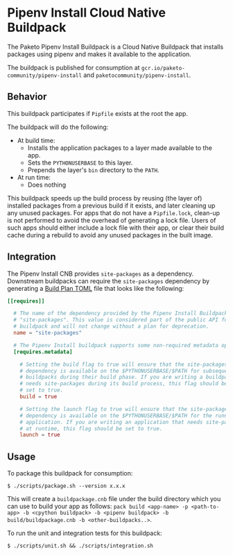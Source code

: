 # Pipenv Install Cloud Native Buildpack
The Paketo Pipenv Install Buildpack is a Cloud Native Buildpack that installs
packages using pipenv and makes it available to the application.

The buildpack is published for consumption at
`gcr.io/paketo-community/pipenv-install` and `paketocommunity/pipenv-install`.

## Behavior
This buildpack participates if `Pipfile` exists at the root the app.

The buildpack will do the following:
* At build time:
  - Installs the application packages to a layer made available to the app.
  - Sets the `PYTHONUSERBASE` to this layer.
  - Prepends the layer's `bin` directory to the `PATH`.
* At run time:
  - Does nothing

This buildpack speeds up the build process by reusing (the layer of) installed
packages from a previous build if it exists, and later cleaning up any unused
packages. For apps that do not have a `Pipfile.lock`, clean-up is not performed
to avoid the overhead of generating a lock file. Users of such apps should
either include a lock file with their app, or clear their build cache during a
rebuild to avoid any unused packages in the built image.

## Integration

The Pipenv Install CNB provides `site-packages` as a dependency. Downstream
buildpacks can require the `site-packages` dependency by generating a [Build
Plan
TOML](https://github.com/buildpacks/spec/blob/master/buildpack.md#build-plan-toml)
file that looks like the following:

```toml
[[requires]]

  # The name of the dependency provided by the Pipenv Install Buildpack is
  # "site-packages". This value is considered part of the public API for the
  # buildpack and will not change without a plan for deprecation.
  name = "site-packages"

  # The Pipenv Install buildpack supports some non-required metadata options.
  [requires.metadata]

    # Setting the build flag to true will ensure that the site-packages
    # dependency is available on the $PYTHONUSERBASE/$PATH for subsequent
    # buildpacks during their build phase. If you are writing a buildpack that
    # needs site-packages during its build process, this flag should be
    # set to true.
    build = true

    # Setting the launch flag to true will ensure that the site-packages
    # dependency is available on the $PYTHONUSERBASE/$PATH for the running
    # application. If you are writing an application that needs site-packages
    # at runtime, this flag should be set to true.
    launch = true
```

## Usage

To package this buildpack for consumption:
```
$ ./scripts/package.sh --version x.x.x
```
This will create a `buildpackage.cnb` file under the build directory which you
can use to build your app as follows: `pack build <app-name> -p <path-to-app>
-b <cpython buildpack> -b <pipenv buildpack> -b build/buildpackage.cnb -b
<other-buildpacks..>`.

To run the unit and integration tests for this buildpack:
```
$ ./scripts/unit.sh && ./scripts/integration.sh
```
